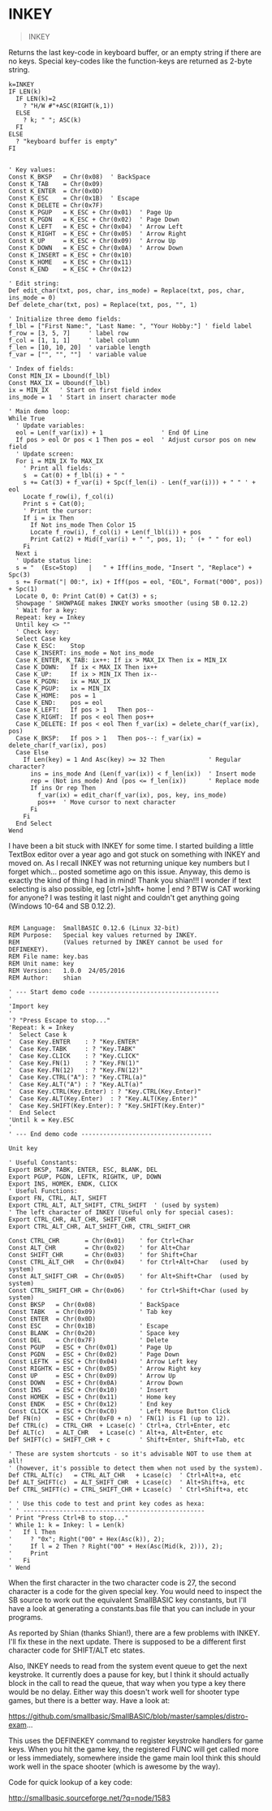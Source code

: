# INKEY

> INKEY

Returns the last key-code in keyboard buffer, or an empty string if there are no keys. Special key-codes like the function-keys are returned as 2-byte string.

```
k=INKEY
IF LEN(k)
  IF LEN(k)=2
    ? "H/W #"+ASC(RIGHT(k,1))
  ELSE
    ? k; " "; ASC(k)
  FI
ELSE
  ? "keyboard buffer is empty"
FI
```

~~~

' Key values:
Const K_BKSP   = Chr(0x08)  ' BackSpace
Const K_TAB    = Chr(0x09)
Const K_ENTER  = Chr(0x0D)
Const K_ESC    = Chr(0x1B)  ' Escape
Const K_DELETE = Chr(0x7F)
Const K_PGUP   = K_ESC + Chr(0x01)  ' Page Up
Const K_PGDN   = K_ESC + Chr(0x02)  ' Page Down
Const K_LEFT   = K_ESC + Chr(0x04)  ' Arrow Left
Const K_RIGHT  = K_ESC + Chr(0x05)  ' Arrow Right
Const K_UP     = K_ESC + Chr(0x09)  ' Arrow Up
Const K_DOWN   = K_ESC + Chr(0x0A)  ' Arrow Down
Const K_INSERT = K_ESC + Chr(0x10)
Const K_HOME   = K_ESC + Chr(0x11)
Const K_END    = K_ESC + Chr(0x12)

' Edit string:
Def edit_char(txt, pos, char, ins_mode) = Replace(txt, pos, char, ins_mode = 0)
Def delete_char(txt, pos) = Replace(txt, pos, "", 1)

' Initialize three demo fields:
f_lbl = ["First Name:", "Last Name: ", "Your Hobby:"] ' field label
f_row = [3, 5, 7]     ' label row
f_col = [1, 1, 1]     ' label column
f_len = [10, 10, 20]  ' variable length
f_var = ["", "", ""]  ' variable value

' Index of fields:
Const MIN_IX = Lbound(f_lbl)
Const MAX_IX = Ubound(f_lbl)
ix = MIN_IX   ' Start on first field index
ins_mode = 1  ' Start in insert character mode

' Main demo loop:
While True
  ' Update variables:
  eol = Len(f_var(ix)) + 1                ' End Of Line
  If pos > eol Or pos < 1 Then pos = eol  ' Adjust cursor pos on new field
  ' Update screen:
  For i = MIN_IX To MAX_IX
    ' Print all fields:
    s  = Cat(0) + f_lbl(i) + " "
    s += Cat(3) + f_var(i) + Spc(f_len(i) - Len(f_var(i))) + " " ' + eol
    Locate f_row(i), f_col(i)
    Print s + Cat(0);
    ' Print the cursor:
    If i = ix Then
      If Not ins_mode Then Color 15
      Locate f_row(i), f_col(i) + Len(f_lbl(i)) + pos
      Print Cat(2) + Mid(f_var(i) + " ", pos, 1); ' (+ " " for eol)
    Fi
  Next i
  ' Update status line:
  s = "  (Esc=Stop)   |   " + Iff(ins_mode, "Insert ", "Replace") + Spc(3)
  s += Format("| 00:", ix) + Iff(pos = eol, "EOL", Format("000", pos)) + Spc(1)
  Locate 0, 0: Print Cat(0) + Cat(3) + s;
  Showpage ' SHOWPAGE makes INKEY works smoother (using SB 0.12.2)
  ' Wait for a key:
  Repeat: key = Inkey
  Until key <> ""
  ' Check key:
  Select Case key
  Case K_ESC:    Stop
  Case K_INSERT: ins_mode = Not ins_mode
  Case K_ENTER, K_TAB: ix++: If ix > MAX_IX Then ix = MIN_IX
  Case K_DOWN:   If ix < MAX_IX Then ix++
  Case K_UP:     If ix > MIN_IX Then ix--
  Case K_PGDN:   ix = MAX_IX
  Case K_PGUP:   ix = MIN_IX
  Case K_HOME:   pos = 1
  Case K_END:    pos = eol
  Case K_LEFT:   If pos > 1   Then pos--
  Case K_RIGHT:  If pos < eol Then pos++
  Case K_DELETE: If pos < eol Then f_var(ix) = delete_char(f_var(ix), pos)
  Case K_BKSP:   If pos > 1   Then pos--: f_var(ix) = delete_char(f_var(ix), pos)
  Case Else
    If Len(key) = 1 And Asc(key) >= 32 Then            ' Regular character?
      ins = ins_mode And (Len(f_var(ix)) < f_len(ix))  ' Insert mode
      rep = (Not ins_mode) And (pos <= f_len(ix))      ' Replace mode
      If ins Or rep Then
        f_var(ix) = edit_char(f_var(ix), pos, key, ins_mode)
        pos++  ' Move cursor to next character
      Fi
    Fi
  End Select
Wend

~~~

I have been a bit stuck with INKEY for some time. I started building a little TextBox editor over a year ago and got stuck on something with INKEY and moved on. As I recall INKEY was not returning unique key numbers but I forget which... posted sometime ago on this issue.
Anyway, this demo is exactly the kind of thing I had in mind! Thank you shian!!!
I wonder if text selecting is also possible, eg [ctrl+]shft+ home | end ?
BTW is CAT working for anyone? I was testing it last night and couldn't get anything going (Windows 10-64 and SB 0.12.2).

~~~

REM Language:  SmallBASIC 0.12.6 (Linux 32-bit)
REM Purpose:   Special key values returned by INKEY.
REM            (Values returned by INKEY cannot be used for DEFINEKEY).
REM File name: key.bas
REM Unit name: key
REM Version:   1.0.0  24/05/2016
REM Author:    shian

' --- Start demo code ------------------------------------
'
'Import key
'
'? "Press Escape to stop..."
'Repeat: k = Inkey
'  Select Case k
'  Case Key.ENTER    : ? "Key.ENTER"
'  Case Key.TABK     : ? "Key.TABK"
'  Case Key.CLICK    : ? "Key.CLICK"
'  Case Key.FN(1)    : ? "Key.FN(1)"
'  Case Key.FN(12)   : ? "Key.FN(12)"
'  Case Key.CTRL("A"): ? "Key.CTRL(a)"
'  Case Key.ALT("A") : ? "Key.ALT(a)"
'  Case Key.CTRL(Key.Enter) : ? "Key.CTRL(Key.Enter)"
'  Case Key.ALT(Key.Enter)  : ? "Key.ALT(Key.Enter)"
'  Case Key.SHIFT(Key.Enter): ? "Key.SHIFT(Key.Enter)"
'  End Select
'Until k = Key.ESC
'
' --- End demo code ------------------------------------

Unit key

' Useful Constants:
Export BKSP, TABK, ENTER, ESC, BLANK, DEL
Export PGUP, PGDN, LEFTK, RIGHTK, UP, DOWN 
Export INS, HOMEK, ENDK, CLICK
' Useful Functions:
Export FN, CTRL, ALT, SHIFT
Export CTRL_ALT, ALT_SHIFT, CTRL_SHIFT  ' (used by system)
' The left character of INKEY (Useful only for special cases):
Export CTRL_CHR, ALT_CHR, SHIFT_CHR
Export CTRL_ALT_CHR, ALT_SHIFT_CHR, CTRL_SHIFT_CHR

Const CTRL_CHR       = Chr(0x01)    ' for Ctrl+Char
Const ALT_CHR        = Chr(0x02)    ' for Alt+Char
Const SHIFT_CHR      = Chr(0x03)    ' for Shift+Char
Const CTRL_ALT_CHR   = Chr(0x04)    ' for Ctrl+Alt+Char   (used by system)
Const ALT_SHIFT_CHR  = Chr(0x05)    ' for Alt+Shift+Char  (used by system)
Const CTRL_SHIFT_CHR = Chr(0x06)    ' for Ctrl+Shift+Char (used by system)
Const BKSP   = Chr(0x08)            ' BackSpace
Const TABK   = Chr(0x09)            ' Tab key
Const ENTER  = Chr(0x0D)
Const ESC    = Chr(0x1B)            ' Escape
Const BLANK  = Chr(0x20)            ' Space key
Const DEL    = Chr(0x7F)            ' Delete
Const PGUP   = ESC + Chr(0x01)      ' Page Up
Const PGDN   = ESC + Chr(0x02)      ' Page Down
Const LEFTK  = ESC + Chr(0x04)      ' Arrow Left key
Const RIGHTK = ESC + Chr(0x05)      ' Arrow Right key
Const UP     = ESC + Chr(0x09)      ' Arrow Up
Const DOWN   = ESC + Chr(0x0A)      ' Arrow Down
Const INS    = ESC + Chr(0x10)      ' Insert
Const HOMEK  = ESC + Chr(0x11)      ' Home key
Const ENDK   = ESC + Chr(0x12)      ' End key
Const CLICK  = ESC + Chr(0xC0)      ' Left Mouse Button Click
Def FN(n)    = ESC + Chr(0xF0 + n)  ' FN(1) is F1 (up to 12).
Def CTRL(c)  = CTRL_CHR  + Lcase(c) ' Ctrl+a, Ctrl+Enter, etc
Def ALT(c)   = ALT_CHR   + Lcase(c) ' Alt+a, Alt+Enter, etc
Def SHIFT(c) = SHIFT_CHR + c        ' Shift+Enter, Shift+Tab, etc

' These are system shortcuts - so it's advisable NOT to use them at all!
' (however, it's possible to detect them when not used by the system).
Def CTRL_ALT(c)   = CTRL_ALT_CHR   + Lcase(c)  ' Ctrl+Alt+a, etc
Def ALT_SHIFT(c)  = ALT_SHIFT_CHR  + Lcase(c)  ' Alt+Shift+a, etc
Def CTRL_SHIFT(c) = CTRL_SHIFT_CHR + Lcase(c)  ' Ctrl+Shift+a, etc

' ' Use this code to test and print key codes as hexa:
' ' --------------------------------------------------
' Print "Press Ctrl+B to stop..."
' While 1: k = Inkey: l = Len(k)
'   If l Then
'     ? "0x"; Right("00" + Hex(Asc(k)), 2);
'     If l = 2 Then ? Right("00" + Hex(Asc(Mid(k, 2))), 2);
'     Print
'   Fi
' Wend

~~~

When the first character in the two character code is 27, the second character is a code for the given special key. You would need to inspect the SB source to work out the equivalent SmallBASIC key constants, but I'll have a look at generating a constants.bas file that you can include in your programs.

As reported by Shian (thanks Shian!), there are a few problems with INKEY. I'll fix these in the next update. There is supposed to be a different first character code for SHIFT/ALT etc states.

Also, INKEY needs to read from the system event queue to get the next keystroke. It currently does a pause for key, but I think it should actually block in the call to read the queue, that way when you type a key there would be no delay. Either way this doesn't work well for shooter type games, but there is a better way. Have a look at:

https://github.com/smallbasic/SmallBASIC/blob/master/samples/distro-exam...

This uses the DEFINEKEY command to register keystroke handlers for game keys. When you hit the game key, the registered FUNC will get called more or less immediately, somewhere inside the game main looI think this should work well in the space shooter (which is awesome by the way).

Code for quick lookup of a key code:

http://smallbasic.sourceforge.net/?q=node/1583

